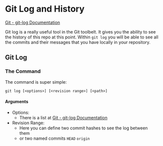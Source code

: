 # Git Log and History
[Git - git-log Documentation](https://git-scm.com/docs/git-log)

Git log is a really useful tool in the Git toolbelt. It gives you the ability to see the history of this repo at this point.  Within `git log` you will be able to see all the commits and their messages that you have locally in your repository.

## Git Log
### The Command
The command is super simple:

```
git log [<options>] [<revision range>] [<path>]
```

#### Arguments
* Options:
  * There is a list at [Git - git-log Documentation](https://git-scm.com/docs/git-log#_options)
* Revision Range:
  * Here you can define two commit hashes to see the log between them
  * or two named commits `HEAD` `origin`
